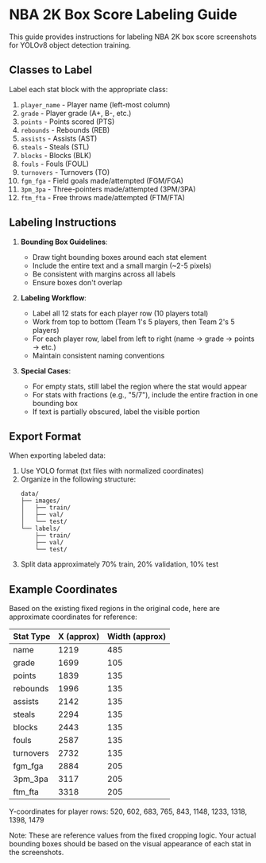 # NBA 2K Box Score Labeling Guide

This guide provides instructions for labeling NBA 2K box score screenshots for YOLOv8 object detection training.

## Classes to Label

Label each stat block with the appropriate class:

1. `player_name` - Player name (left-most column)
2. `grade` - Player grade (A+, B-, etc.)
3. `points` - Points scored (PTS)
4. `rebounds` - Rebounds (REB)
5. `assists` - Assists (AST)
6. `steals` - Steals (STL)
7. `blocks` - Blocks (BLK)
8. `fouls` - Fouls (FOUL)
9. `turnovers` - Turnovers (TO)
10. `fgm_fga` - Field goals made/attempted (FGM/FGA)
11. `3pm_3pa` - Three-pointers made/attempted (3PM/3PA)
12. `ftm_fta` - Free throws made/attempted (FTM/FTA)

## Labeling Instructions

1. **Bounding Box Guidelines**:
   - Draw tight bounding boxes around each stat element
   - Include the entire text and a small margin (~2-5 pixels)
   - Be consistent with margins across all labels
   - Ensure boxes don't overlap

2. **Labeling Workflow**:
   - Label all 12 stats for each player row (10 players total)
   - Work from top to bottom (Team 1's 5 players, then Team 2's 5 players)
   - For each player row, label from left to right (name → grade → points → etc.)
   - Maintain consistent naming conventions

3. **Special Cases**:
   - For empty stats, still label the region where the stat would appear
   - For stats with fractions (e.g., "5/7"), include the entire fraction in one bounding box
   - If text is partially obscured, label the visible portion

## Export Format

When exporting labeled data:
1. Use YOLO format (txt files with normalized coordinates)
2. Organize in the following structure:
   ```
   data/
   ├── images/
   │   ├── train/
   │   ├── val/
   │   └── test/
   └── labels/
       ├── train/
       ├── val/
       └── test/
   ```
3. Split data approximately 70% train, 20% validation, 10% test

## Example Coordinates

Based on the existing fixed regions in the original code, here are approximate coordinates for reference:

| Stat Type | X (approx) | Width (approx) |
|-----------|------------|----------------|
| name      | 1219       | 485            |
| grade     | 1699       | 105            |
| points    | 1839       | 135            |
| rebounds  | 1996       | 135            |
| assists   | 2142       | 135            |
| steals    | 2294       | 135            |
| blocks    | 2443       | 135            |
| fouls     | 2587       | 135            |
| turnovers | 2732       | 135            |
| fgm_fga   | 2884       | 205            |
| 3pm_3pa   | 3117       | 205            |
| ftm_fta   | 3318       | 205            |

Y-coordinates for player rows: 520, 602, 683, 765, 843, 1148, 1233, 1318, 1398, 1479

Note: These are reference values from the fixed cropping logic. Your actual bounding boxes should be based on the visual appearance of each stat in the screenshots.
